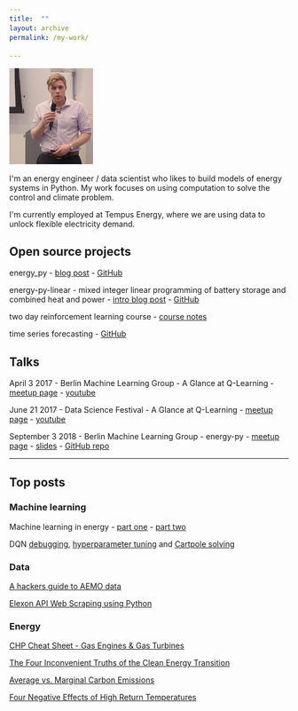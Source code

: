 ```yaml
---
title:  ""
layout: archive
permalink: /my-work/

---
```


<img src="../assets/adg.png" width="30%" height="30%">

I'm an energy engineer / data scientist who likes to build models of energy systems in Python.  My work focuses on using computation to solve the control and climate problem.  

I'm currently employed at Tempus Energy, where we are using data to unlock flexible electricity demand.

## Open source projects

energy_py - [blog post](https://www.adgefficiency.com/energy_py-reinforcement-learning-for-energy-systems/) - [GitHub](https://github.com/ADGEfficiency/energy_py)

energy-py-linear - mixed integer linear programming of battery storage and combined heat and power - [intro blog post](https://adgefficiency.com/intro-energy-py-linear/) - [GitHub](https://github.com/ADGEfficiency/energy-py-linear)

two day reinforcement learning course - [course notes](https://github.com/ADGEfficiency/dsr_rl)

time series forecasting - [GitHub](https://github.com/ADGEfficiency/forecast)

## Talks

April 3 2017 - Berlin Machine Learning Group - A Glance at Q-Learning - [meetup page](https://www.meetup.com/berlin-machine-learning/events/234989414/) - [youtube](https://www.youtube.com/watch?v=25NPjJ6hBmI)

June 21 2017 - Data Science Festival - A Glance at Q-Learning - [meetup page](https://www.datasciencefestival.com/adam-green-glance-q-learning/) - [youtube](https://www.youtube.com/watch?v=25NPjJ6hBmI)

September 3 2018 - Berlin Machine Learning Group - energy-py - [meetup page](https://www.meetup.com/berlin-machine-learning/events/246637693/) - [slides](https://gitpitch.com/ADGEfficiency/energy-py-talk) - [GitHub repo](https://github.com/ADGEfficiency/energy-py-talk)

---

## Top posts

### Machine learning

Machine learning in energy - [part one](https://www.adgefficiency.com/machine-learning-in-energy-part-one/) - [part two](https://www.adgefficiency.com/machine-learning-in-energy-part-two/)

DQN [debugging](https://www.adgefficiency.com/dqn-debugging/), [hyperparameter tuning](https://www.adgefficiency.com/dqn-tuning/) and [Cartpole solving](https://www.adgefficiency.com/dqn-solving/)

### Data

[A hackers guide to AEMO data](https://www.adgefficiency.com/hackers-aemo/)

[Elexon API Web Scraping using Python](https://www.adgefficiency.com/elexon-api-web-scraping-using-python/)

### Energy

[CHP Cheat Sheet - Gas Engines & Gas Turbines](https://www.adgefficiency.com/cheat-sheet-gas-engine-gas-turbine-chp-energy-basics/)

[The Four Inconvenient Truths of the Clean Energy Transition](https://www.adgefficiency.com/four-inconvenient-truths-clean-energy-transition/)

[Average vs. Marginal Carbon Emissions](https://www.adgefficiency.com/energy-basics-average-vs-marginal-carbon-emissions/)

[Four Negative Effects of High Return Temperatures](https://www.adgefficiency.com/energy-basics-four-negative-effects-of-high-return-temperatures/)
